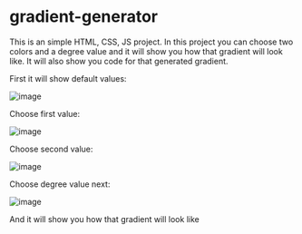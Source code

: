 # gradient-generator
This is an simple HTML, CSS, JS project. In this project you can choose two colors and a degree value and it will show you how that gradient will look like. It will also show you code for that generated gradient.

First it will show default values:

![image](https://user-images.githubusercontent.com/103566086/167397454-f2223b84-2a9d-4eb1-9c45-d473c1bd4ec4.png)

Choose first value:

![image](https://user-images.githubusercontent.com/103566086/167397541-13064440-6bad-4847-86f3-1fac70e1f67c.png)

Choose second value:

![image](https://user-images.githubusercontent.com/103566086/167397674-ea2143fa-88de-4b21-86ee-060ecbfb2378.png)

Choose degree value next:

![image](https://user-images.githubusercontent.com/103566086/167397802-c0f4b4ba-7ff9-4bb2-bacf-4cbdc3ac8d9c.png)

And it will show you how that gradient will look like
